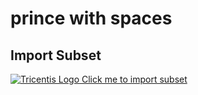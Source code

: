 # prince with spaces

## Import Subset

<a href="github-windows:https://github.com/bibliothek/awesome-subsets/raw/master/prince%20with%20spaces/prince%20with%20spaces">![Tricentis Logo](https://tricentis-com-tricentis.netdna-ssl.com/wp-content/uploads/2016/09/Tricentis-Logo-75px.png) Click me to import subset</a>

